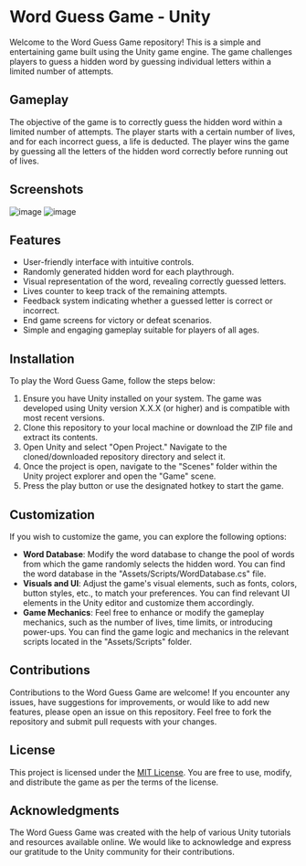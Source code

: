 # Word Guess Game - Unity

Welcome to the Word Guess Game repository! This is a simple and entertaining game built using the Unity game engine. The game challenges players to guess a hidden word by guessing individual letters within a limited number of attempts.

## Gameplay

The objective of the game is to correctly guess the hidden word within a limited number of attempts. The player starts with a certain number of lives, and for each incorrect guess, a life is deducted. The player wins the game by guessing all the letters of the hidden word correctly before running out of lives.

## Screenshots

![image](https://github.com/AnukulPr1me/Word-Game/assets/101039186/d99ac725-85c5-4fd2-9438-b8d2e83fb5b8)
![image](https://github.com/AnukulPr1me/Word-Game/assets/101039186/4bf7f043-e48a-4d1f-b590-d58887bb5967)



## Features

- User-friendly interface with intuitive controls.
- Randomly generated hidden word for each playthrough.
- Visual representation of the word, revealing correctly guessed letters.
- Lives counter to keep track of the remaining attempts.
- Feedback system indicating whether a guessed letter is correct or incorrect.
- End game screens for victory or defeat scenarios.
- Simple and engaging gameplay suitable for players of all ages.

## Installation

To play the Word Guess Game, follow the steps below:

1. Ensure you have Unity installed on your system. The game was developed using Unity version X.X.X (or higher) and is compatible with most recent versions.
2. Clone this repository to your local machine or download the ZIP file and extract its contents.
3. Open Unity and select "Open Project." Navigate to the cloned/downloaded repository directory and select it.
4. Once the project is open, navigate to the "Scenes" folder within the Unity project explorer and open the "Game" scene.
5. Press the play button or use the designated hotkey to start the game.

## Customization

If you wish to customize the game, you can explore the following options:

- **Word Database**: Modify the word database to change the pool of words from which the game randomly selects the hidden word. You can find the word database in the "Assets/Scripts/WordDatabase.cs" file.
- **Visuals and UI**: Adjust the game's visual elements, such as fonts, colors, button styles, etc., to match your preferences. You can find relevant UI elements in the Unity editor and customize them accordingly.
- **Game Mechanics**: Feel free to enhance or modify the gameplay mechanics, such as the number of lives, time limits, or introducing power-ups. You can find the game logic and mechanics in the relevant scripts located in the "Assets/Scripts" folder.

## Contributions

Contributions to the Word Guess Game are welcome! If you encounter any issues, have suggestions for improvements, or would like to add new features, please open an issue on this repository. Feel free to fork the repository and submit pull requests with your changes.

## License

This project is licensed under the [MIT License](LICENSE). You are free to use, modify, and distribute the game as per the terms of the license.

## Acknowledgments

The Word Guess Game was created with the help of various Unity tutorials and resources available online. We would like to acknowledge and express our gratitude to the Unity community for their contributions.
